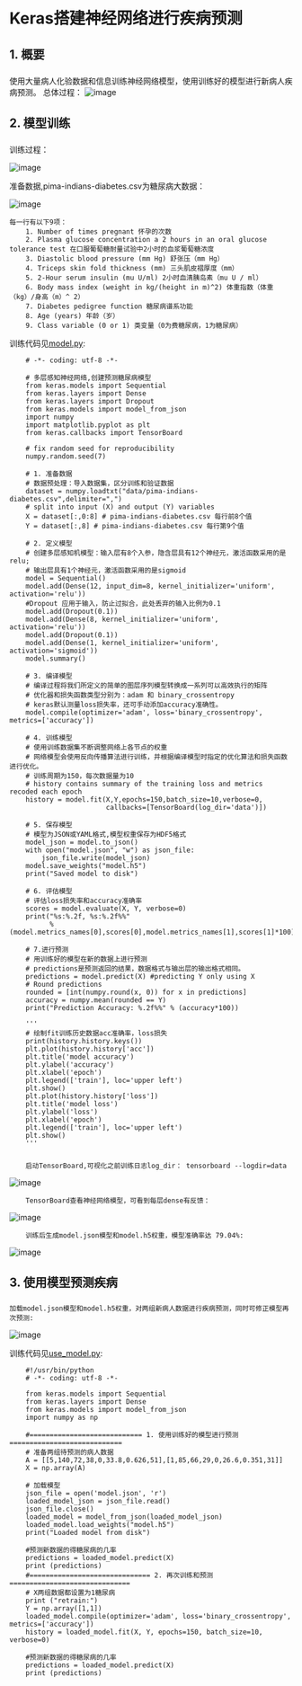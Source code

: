 
# Keras搭建神经网络进行疾病预测


## 1. 概要

### 
   使用大量病人化验数据和信息训练神经网络模型，使用训练好的模型进行新病人疾病预测。
   总体过程：
![image](https://github.com/larkguo/keras-tensorflow/blob/master/keras-nn/data/train-predict.png)


## 2. 模型训练

### 

   训练过程：
   
![image](https://github.com/larkguo/keras-tensorflow/blob/master/keras-nn/data/steps.png) 


   准备数据,pima-indians-diabetes.csv为糖尿病大数据：
   
![image](https://github.com/larkguo/keras-tensorflow/blob/master/keras-nn/data/pima-indians-diabetes.PNG)

    每一行有以下9项：
		1. Number of times pregnant 怀孕的次数
		2. Plasma glucose concentration a 2 hours in an oral glucose tolerance test 在口服葡萄糖耐量试验中2小时的血浆葡萄糖浓度
		3. Diastolic blood pressure (mm Hg) 舒张压（mm Hg）
		4. Triceps skin fold thickness (mm) 三头肌皮褶厚度（mm）
		5. 2-Hour serum insulin (mu U/ml) 2小时血清胰岛素（mu U / ml）
		6. Body mass index (weight in kg/(height in m)^2) 体重指数（体重（kg）/身高（m）^ 2）
		7. Diabetes pedigree function 糖尿病谱系功能
		8. Age (years) 年龄（岁）
		9. Class variable (0 or 1) 类变量（0为费糖尿病，1为糖尿病）
		
训练代码见[model.py](https://github.com/larkguo/keras-tensorflow/blob/master/keras-nn/model.py):
    
		# -*- coding: utf-8 -*-

		# 多层感知神经网络,创建预测糖尿病模型
		from keras.models import Sequential
		from keras.layers import Dense
		from keras.layers import Dropout
		from keras.models import model_from_json
		import numpy
		import matplotlib.pyplot as plt
		from keras.callbacks import TensorBoard

		# fix random seed for reproducibility
		numpy.random.seed(7)

		# 1. 准备数据
		# 数据预处理：导入数据集，区分训练和验证数据
		dataset = numpy.loadtxt("data/pima-indians-diabetes.csv",delimiter=",")
		# split into input (X) and output (Y) variables
		X = dataset[:,0:8] # pima-indians-diabetes.csv 每行前8个值
		Y = dataset[:,8] # pima-indians-diabetes.csv 每行第9个值

		# 2. 定义模型
		# 创建多层感知机模型：输入层有8个入参，隐含层具有12个神经元，激活函数采用的是 relu;
		# 输出层具有1个神经元，激活函数采用的是sigmoid
		model = Sequential()
		model.add(Dense(12, input_dim=8, kernel_initializer='uniform', activation='relu'))
		#Dropout 应用于输入，防止过拟合，此处丢弃的输入比例为0.1
		model.add(Dropout(0.1))
		model.add(Dense(8, kernel_initializer='uniform', activation='relu'))
		model.add(Dropout(0.1))
		model.add(Dense(1, kernel_initializer='uniform', activation='sigmoid'))
		model.summary()

		# 3. 编译模型
		# 编译过程将我们所定义的简单的图层序列模型转换成一系列可以高效执行的矩阵
		# 优化器和损失函数类型分别为：adam 和 binary_crossentropy
		# keras默认测量loss损失率，还可手动添加accuracy准确性。
		model.compile(optimizer='adam', loss='binary_crossentropy', metrics=['accuracy'])

		# 4. 训练模型
		# 使用训练数据集不断调整网络上各节点的权重
		# 网络模型会使用反向传播算法进行训练，并根据编译模型时指定的优化算法和损失函数进行优化。
		# 训练周期为150，每次数据量为10
		# history contains summary of the training loss and metrics recoded each epoch
		history = model.fit(X,Y,epochs=150,batch_size=10,verbose=0,
		                    callbacks=[TensorBoard(log_dir='data')])

		# 5. 保存模型
		# 模型为JSON或YAML格式,模型权重保存为HDF5格式
		model_json = model.to_json()
		with open("model.json", "w") as json_file:
		    json_file.write(model_json)
		model.save_weights("model.h5")
		print("Saved model to disk")

		# 6. 评估模型
		# 评估loss损失率和accuracy准确率
		scores = model.evaluate(X, Y, verbose=0)
		print("%s:%.2f, %s:%.2f%%"
		      %(model.metrics_names[0],scores[0],model.metrics_names[1],scores[1]*100))

		# 7.进行预测
		# 用训练好的模型在新的数据上进行预测
		# predictions是预测返回的结果，数据格式与输出层的输出格式相同。
		predictions = model.predict(X) #predicting Y only using X
		# Round predictions
		rounded = [int(numpy.round(x, 0)) for x in predictions]
		accuracy = numpy.mean(rounded == Y)
		print("Prediction Accuracy: %.2f%%" % (accuracy*100))

		'''
		# 绘制fit训练历史数据acc准确率，loss损失
		print(history.history.keys())
		plt.plot(history.history['acc'])
		plt.title('model accuracy')
		plt.ylabel('accuracy')
		plt.xlabel('epoch')
		plt.legend(['train'], loc='upper left')
		plt.show()
		plt.plot(history.history['loss'])
		plt.title('model loss')
		plt.ylabel('loss')
		plt.xlabel('epoch')
		plt.legend(['train'], loc='upper left')
		plt.show()
		'''

###
		启动TensorBoard,可视化之前训练日志log_dir： tensorboard --logdir=data 
![image](https://github.com/larkguo/keras-tensorflow/blob/master/keras-nn/data/tensorboard-start.PNG) 
	
		TensorBoard查看神经网络模型，可看到每层dense有反馈：
![image](https://github.com/larkguo/keras-tensorflow/blob/master/keras-nn/data/tensorboard-graphs.png) 
	
		训练后生成model.json模型和model.h5权重，模型准确率达 79.04%:
![image](https://github.com/larkguo/keras-tensorflow/blob/master/keras-nn/data/model.PNG) 
		

 
## 3. 使用模型预测疾病

###
    加载model.json模型和model.h5权重，对两组新病人数据进行疾病预测，同时可修正模型再次预测:
![image](https://github.com/larkguo/keras-tensorflow/blob/master/keras-nn/data/use-model.PNG) 

训练代码见[use_model.py](https://github.com/larkguo/keras-tensorflow/blob/master/keras-nn/use_model.py):

		#!/usr/bin/python
		# -*- coding: utf-8 -*-

		from keras.models import Sequential
		from keras.layers import Dense
		from keras.models import model_from_json
		import numpy as np

		#============================ 1. 使用训练好的模型进行预测 ============================
		# 准备两组待预测的病人数据
		A = [[5,140,72,38,0,33.8,0.626,51],[1,85,66,29,0,26.6,0.351,31]]
		X = np.array(A)

		# 加载模型
		json_file = open('model.json', 'r')
		loaded_model_json = json_file.read()
		json_file.close()
		loaded_model = model_from_json(loaded_model_json)
		loaded_model.load_weights("model.h5")
		print("Loaded model from disk")

		#预测新数据的得糖尿病的几率
		predictions = loaded_model.predict(X)
		print (predictions)
		#============================== 2. 再次训练和预测 ==============================
		# X两组数据都设置为1糖尿病
		print ("retrain:")
		Y = np.array([1,1])
		loaded_model.compile(optimizer='adam', loss='binary_crossentropy', metrics=['accuracy'])
		history = loaded_model.fit(X, Y, epochs=150, batch_size=10, verbose=0)

		#预测新数据的得糖尿病的几率
		predictions = loaded_model.predict(X)
		print (predictions)
